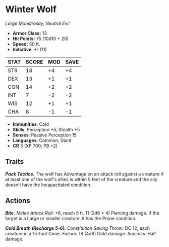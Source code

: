 # Winter Wolf

*Large Monstrosity, Neutral Evil*

- **Armor Class:** 13
- **Hit Points:** 75 (10d10 + 20)
- **Speed:** 50 ft.
- **Initiative**: +1 (11)

|STAT|SCORE|MOD|SAVE|
| --- | --- | --- | ---- |
| STR | 18 | +4 | +4 |
| DEX | 13 | +1 | +1 |
| CON | 14 | +2 | +2 |
| INT | 7 | -2 | -2 |
| WIS | 12 | +1 | +1 |
| CHA | 8 | -1 | -1 |

- **Immunities**: Cold
- **Skills**: Perception +5, Stealth +5
- **Senses**: Passive Perception 15
- **Languages**: Common, Giant
- **CR** 3 (XP 700; PB +2)

## Traits

***Pack Tactics.*** The wolf has Advantage on an attack roll against a creature if at least one of the wolf's allies is within 5 feet of the creature and the ally doesn't have the Incapacitated condition.


## Actions

***Bite.*** *Melee Attack Roll:* +6, reach 5 ft. 11 (2d6 + 4) Piercing damage. If the target is a Large or smaller creature, it has the Prone condition.

***Cold Breath (Recharge 5-6).*** *Constitution Saving Throw*: DC 12, each creature in a 15-foot Cone. *Failure:*  18 (4d8) Cold damage. *Success:*  Half damage.

